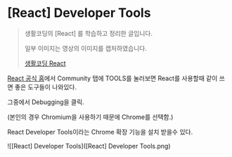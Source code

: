 # [React] Developer Tools



> 생활코딩의 [React] 를 학습하고 정리한 글입니다.
>
> 일부 이미지는 영상의 이미지를 캡처하였습니다.
>
> [생활코딩 React](https://opentutorials.org/module/4058)



[React 공식 홈](https://reactjs.org/)에서 Community 탭에 TOOLS를 눌러보면 React를 사용할때 같이 쓰면 좋은 도구들이 나와있다.



그중에서 Debugging을 클릭.

(본인의 경우 Chromium을 사용하기 때문에 Chrome를 선택함.)



React Developer Tools이라는 Chrome 확장 기능을 설치 받을수 있다.



![[React] Developer Tools]([React] Developer Tools.png)



